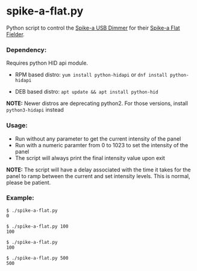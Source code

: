 # spike-a-flat.py
Python script to control the [Spike-a USB Dimmer](http://www.spike-a.com/USBDimmer) for their [Spike-a Flat Fielder](http://www.spike-a.com/flatfielders/).

### Dependency:
Requires python HID api module.
- RPM based distro:
```yum install python-hidapi```
or
```dnf install python-hidapi```

- DEB based distro:
```apt update && apt install python-hid```

**NOTE:** Newer distros are deprecating python2.  For those versions, install `python3-hidapi` instead

### Usage:
- Run without any parameter to get the current intensity of the panel
- Run with a numeric paramter from 0 to 1023 to set the intensity of the panel
- The script will always print the final intensity value upon exit

**NOTE:** The script will have a delay associated with the time it takes for the panel to ramp between the current and set intensity levels.  This is normal, please be patient.

### Example:
```
$ ./spike-a-flat.py
0

$ ./spike-a-flat.py 100
100

$ ./spike-a-flat.py
100

$ ./spike-a-flat.py 500
500
```
